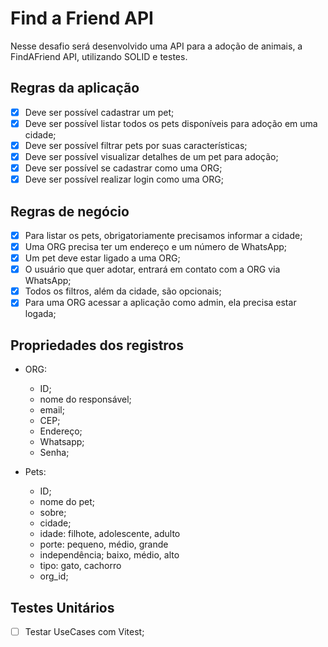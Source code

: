 # Find a Friend API

Nesse desafio será desenvolvido uma API para a adoção de animais, a FindAFriend API, utilizando SOLID e testes.

## Regras da aplicação
- [x] Deve ser possível cadastrar um pet;
- [x] Deve ser possível listar todos os pets disponíveis para adoção em uma cidade;
- [x] Deve ser possível filtrar pets por suas características;
- [x] Deve ser possível visualizar detalhes de um pet para adoção;
- [x] Deve ser possível se cadastrar como uma ORG;
- [x] Deve ser possível realizar login como uma ORG;

## Regras de negócio
- [x] Para listar os pets, obrigatoriamente precisamos informar a cidade;
- [x] Uma ORG precisa ter um endereço e um número de WhatsApp;
- [x] Um pet deve estar ligado a uma ORG;
- [x] O usuário que quer adotar, entrará em contato com a ORG via WhatsApp;
- [x] Todos os filtros, além da cidade, são opcionais;
- [x] Para uma ORG acessar a aplicação como admin, ela precisa estar logada;

## Propriedades dos registros
- ORG:
  - ID;
  - nome do responsável;
  - email;
  - CEP;
  - Endereço;
  - Whatsapp;
  - Senha;

- Pets:
  - ID;
  - nome do pet;
  - sobre;
  - cidade;
  - idade: filhote, adolescente, adulto
  - porte: pequeno, médio, grande
  - independência; baixo, médio, alto
  - tipo: gato, cachorro
  - org_id;

## Testes Unitários
- [ ] Testar UseCases com Vitest;